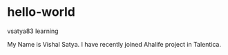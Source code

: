 # hello-world
vsatya83 learning

My Name is Vishal Satya.
I have recently joined Ahalife project in Talentica.